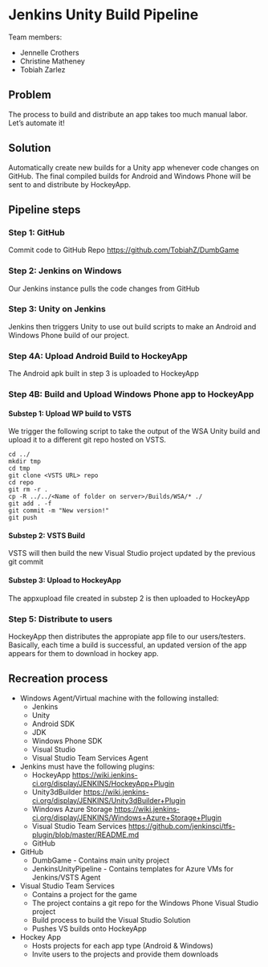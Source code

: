 # Jenkins Unity Build Pipeline

Team members:

* Jennelle Crothers
* Christine Matheney
* Tobiah Zarlez

## Problem

The process to build and distribute an app takes too much manual labor. Let’s automate it!

## Solution

Automatically create new builds for a Unity app whenever code changes on GitHub. The final compiled builds for Android and Windows Phone will be sent to and distribute by HockeyApp.

## Pipeline steps

### Step 1: GitHub

Commit code to GitHub Repo https://github.com/TobiahZ/DumbGame

### Step 2: Jenkins on Windows

Our Jenkins instance pulls the code changes from GitHub

### Step 3: Unity on Jenkins

Jenkins then triggers Unity to use out build scripts to make an Android and Windows Phone build of our project.

### Step 4A: Upload Android Build to HockeyApp

The Android apk built in step 3 is uploaded to HockeyApp

### Step 4B: Build and Upload Windows Phone app to HockeyApp

#### Substep 1: Upload WP build to VSTS

We trigger the following script to take the output of the WSA Unity build and upload it to a different git repo hosted on VSTS.

```
cd ../
mkdir tmp
cd tmp
git clone <VSTS URL> repo
cd repo
git rm -r .
cp -R ../../<Name of folder on server>/Builds/WSA/* ./
git add . -f
git commit -m "New version!"
git push
```

#### Substep 2: VSTS Build

VSTS will then build the new Visual Studio project updated by the previous git commit

#### Substep 3: Upload to HockeyApp

The appxupload file created in substep 2 is then uploaded to HockeyApp

### Step 5: Distribute to users

HockeyApp then distributes the appropiate app file to our users/testers. Basically, each time a build is successful, an updated version of the app appears for them to download in hockey app. 

## Recreation process

* Windows Agent/Virtual machine with the following installed:
    * Jenkins
    * Unity
    * Android SDK
    * JDK
    * Windows Phone SDK
    * Visual Studio
    * Visual Studio Team Services Agent
* Jenkins must have the following plugins:
    * HockeyApp https://wiki.jenkins-ci.org/display/JENKINS/HockeyApp+Plugin
    * Unity3dBuilder https://wiki.jenkins-ci.org/display/JENKINS/Unity3dBuilder+Plugin
    * Windows Azure Storage https://wiki.jenkins-ci.org/display/JENKINS/Windows+Azure+Storage+Plugin
    * Visual Studio Team Services https://github.com/jenkinsci/tfs-plugin/blob/master/README.md
    * GitHub
* GitHub
    * DumbGame - Contains main unity project
    * JenkinsUnityPipeline - Contains templates for Azure VMs for Jenkins/VSTS Agent
* Visual Studio Team Services
    * Contains a project for the game
    * The project contains a git repo for the Windows Phone Visual Studio project
    * Build process to build the Visual Studio Solution
    * Pushes VS builds onto HockeyApp
* Hockey App
    * Hosts projects for each app type (Android & Windows)
    * Invite users to the projects and provide them downloads 
